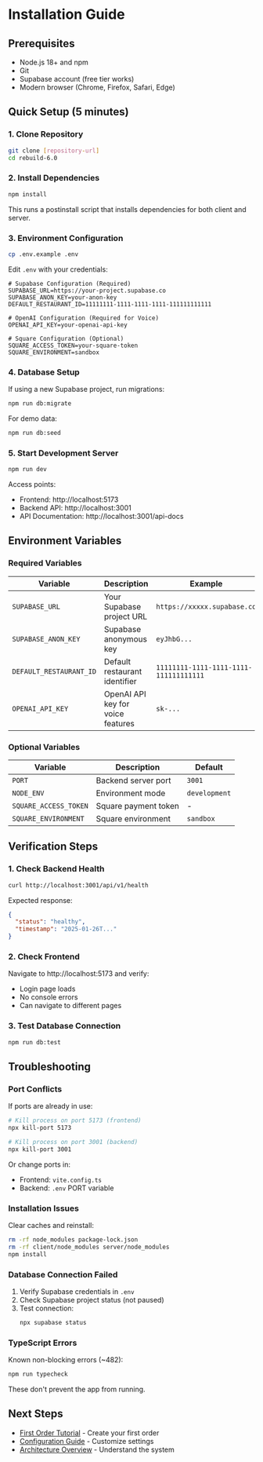 # Installation Guide

## Prerequisites

- Node.js 18+ and npm
- Git
- Supabase account (free tier works)
- Modern browser (Chrome, Firefox, Safari, Edge)

## Quick Setup (5 minutes)

### 1. Clone Repository

```bash
git clone [repository-url]
cd rebuild-6.0
```

### 2. Install Dependencies

```bash
npm install
```

This runs a postinstall script that installs dependencies for both client and server.

### 3. Environment Configuration

```bash
cp .env.example .env
```

Edit `.env` with your credentials:

```env
# Supabase Configuration (Required)
SUPABASE_URL=https://your-project.supabase.co
SUPABASE_ANON_KEY=your-anon-key
DEFAULT_RESTAURANT_ID=11111111-1111-1111-1111-111111111111

# OpenAI Configuration (Required for Voice)
OPENAI_API_KEY=your-openai-api-key

# Square Configuration (Optional)
SQUARE_ACCESS_TOKEN=your-square-token
SQUARE_ENVIRONMENT=sandbox
```

### 4. Database Setup

If using a new Supabase project, run migrations:

```bash
npm run db:migrate
```

For demo data:

```bash
npm run db:seed
```

### 5. Start Development Server

```bash
npm run dev
```

Access points:
- Frontend: http://localhost:5173
- Backend API: http://localhost:3001
- API Documentation: http://localhost:3001/api-docs

## Environment Variables

### Required Variables

| Variable | Description | Example |
|----------|-------------|---------|
| `SUPABASE_URL` | Your Supabase project URL | `https://xxxxx.supabase.co` |
| `SUPABASE_ANON_KEY` | Supabase anonymous key | `eyJhbG...` |
| `DEFAULT_RESTAURANT_ID` | Default restaurant identifier | `11111111-1111-1111-1111-111111111111` |
| `OPENAI_API_KEY` | OpenAI API key for voice features | `sk-...` |

### Optional Variables

| Variable | Description | Default |
|----------|-------------|---------|
| `PORT` | Backend server port | `3001` |
| `NODE_ENV` | Environment mode | `development` |
| `SQUARE_ACCESS_TOKEN` | Square payment token | - |
| `SQUARE_ENVIRONMENT` | Square environment | `sandbox` |

## Verification Steps

### 1. Check Backend Health

```bash
curl http://localhost:3001/api/v1/health
```

Expected response:
```json
{
  "status": "healthy",
  "timestamp": "2025-01-26T..."
}
```

### 2. Check Frontend

Navigate to http://localhost:5173 and verify:
- Login page loads
- No console errors
- Can navigate to different pages

### 3. Test Database Connection

```bash
npm run db:test
```

## Troubleshooting

### Port Conflicts

If ports are already in use:

```bash
# Kill process on port 5173 (frontend)
npx kill-port 5173

# Kill process on port 3001 (backend)
npx kill-port 3001
```

Or change ports in:
- Frontend: `vite.config.ts`
- Backend: `.env` PORT variable

### Installation Issues

Clear caches and reinstall:

```bash
rm -rf node_modules package-lock.json
rm -rf client/node_modules server/node_modules
npm install
```

### Database Connection Failed

1. Verify Supabase credentials in `.env`
2. Check Supabase project status (not paused)
3. Test connection:
   ```bash
   npx supabase status
   ```

### TypeScript Errors

Known non-blocking errors (~482):
```bash
npm run typecheck
```

These don't prevent the app from running.

## Next Steps

- [First Order Tutorial](./first-order.md) - Create your first order
- [Configuration Guide](./configuration.md) - Customize settings
- [Architecture Overview](../02-architecture/overview.md) - Understand the system